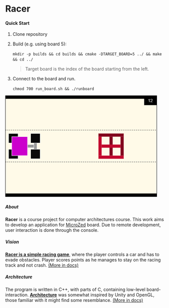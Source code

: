 # Racer

#### Quick Start
1. Clone repository
2. Build (e.g. using board 5):
 
    `mkdir -p builds && cd builds && cmake -DTARGET_BOARD=5 ../ && make && cd ../`
    > Target board is the index of the board starting from the left.
    
3. Connect to the board and run.

    `chmod 700 run_board.sh && ./runboard`

![Game View](./docs/images/game_view.png)

##### About

**Racer** is a course project for computer architectures course. This work aims to develop an application
for [MicroZed](http://microzed.org/product/microzed) board. Due to remote development, user interaction is
done through the console.

##### Vision

**[Racer is a simple racing game](https://github.com/elumixor/racer/docs/vision.md)**, where the player controls
a car and has to evade obstacles. Player scores points as he manages to stay on the racing track and not crash.
[(More in docs)](https://github.com/elumixor/racer/docs/vision.md)

##### Architecture

The program is written in C++, with parts of C, containing low-level board-interaction. 
**[Architecture](https://github.com/elumixor/racer/docs/architecture.md)** was somewhat inspired by Unity and
OpenGL, those familiar with it might find some resemblance. 
[(More in docs)](https://github.com/elumixor/racer/docs/architecture.md)